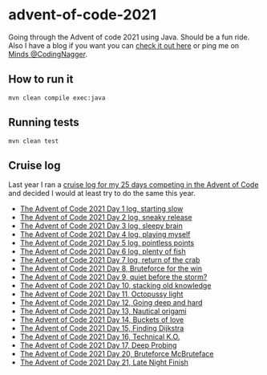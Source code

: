 # advent-of-code-2021

Going through the Advent of code 2021 using Java. Should be a fun ride. Also I have a blog if you want you can [check it out here](https://www.codingnagger.com/) or ping me on [Minds @CodingNagger](https://minds.com/CodingNagger).

## How to run it

```
mvn clean compile exec:java
```

## Running tests

```
mvn clean test
```

## Cruise log

Last year I ran a [cruise log for my 25 days competing in the Advent of Code](https://www.codingnagger.com/tag/advent-of-code-2020/) and decided I would at least try to do the same this year.

- [The Advent of Code 2021 Day 1 log, starting slow](https://www.codingnagger.com/2021/12/01/the-advent-of-code-2021-day-1-log-starting-slow/)
- [The Advent of Code 2021 Day 2 log, sneaky release](https://www.codingnagger.com/2021/12/02/the-advent-of-code-2021-day-2-log-sneaky-release/)
- [The Advent of Code 2021 Day 3 log, sleepy brain](https://www.codingnagger.com/2021/12/03/the-advent-of-code-2021-day-3-log-sleepy-brain/)
- [The Advent of Code 2021 Day 4 log, playing myself](https://www.codingnagger.com/2021/12/04/the-advent-of-code-2021-day-4-log-playing-myself/)
- [The Advent of Code 2021 Day 5 log, pointless points](https://www.codingnagger.com/2021/12/05/the-advent-of-code-2021-day-5-log-pointless-points/)
- [The Advent of Code 2021 Day 6 log, plenty of fish](https://www.codingnagger.com/2021/12/06/the-advent-of-code-2021-day-6-log-plenty-of-fish/)
- [The Advent of Code 2021 Day 7 log, return of the crab](https://www.codingnagger.com/2021/12/07/the-advent-of-code-2021-day-7-log-return-of-the-crab/)
- [The Advent of Code 2021 Day 8, Bruteforce for the win](https://www.codingnagger.com/2021/12/08/the-advent-of-code-2021-day-8-bruteforce-for-the-win/)
- [The Advent of Code 2021 Day 9, quiet before the storm?](https://www.codingnagger.com/2021/12/09/the-advent-of-code-2021-day-9-quiet-before-the-storm/)
- [The Advent of Code 2021 Day 10, stacking old knowledge](https://www.codingnagger.com/2021/12/10/the-advent-of-code-2021-day-10-stacking-old-knowledge/)
- [The Advent of Code 2021 Day 11, Octopussy light](https://www.codingnagger.com/2021/12/11/the-advent-of-code-2021-day-11-octopussy-light/)
- [The Advent of Code 2021 Day 12, Going deep and hard](https://www.codingnagger.com/2021/12/12/the-advent-of-code-2021-day-12-going-deep-and-hard/)
- [The Advent of Code 2021 Day 13, Nautical origami](https://www.codingnagger.com/2021/12/13/the-advent-of-code-2021-day-13-nautical-origami/)
- [The Advent of Code 2021 Day 14, Buckets of love](https://www.codingnagger.com/2021/12/14/the-advent-of-code-2021-day-14-buckets-of-love/)
- [The Advent of Code 2021 Day 15, Finding Dijkstra](https://www.codingnagger.com/2021/12/15/the-advent-of-code-2021-day-15-finding-dijkstra/)
- [The Advent of Code 2021 Day 16, Technical K.O.](https://www.codingnagger.com/2021/12/16/the-advent-of-code-2021-day-16-technical-k-o/)
- [The Advent of Code 2021 Day 17, Deep Probing](https://www.codingnagger.com/2021/12/20/the-advent-of-code-2021-day-17-deep-probing/)
- [The Advent of Code 2021 Day 20, Bruteforce McBruteface](https://www.codingnagger.com/2021/12/20/the-advent-of-code-2021-day-20-bruteforce-mcbruteface/)
- [The Advent of Code 2021 Day 21, Late Night Finish](https://www.codingnagger.com/2021/12/22/the-advent-of-code-2021-day-21-late-night-finish/)